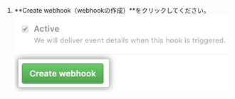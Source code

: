 1. **Create webhook（webhookの作成）**をクリックしてください。 ![Webhookサイドバー内のwebhook作成ボタン](/assets/images/help/sponsors/create-webhook-sponsors-button.png)

